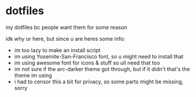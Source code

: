 # dotfiles
my dotfiles bc people want them for some reason

idk why ur here, but since u are heres some info:
- im too lazy to make an install script
- im using Yosemite-San-Francisco font, so u might need to install that
- im using awesome font for icons & stuff so ull need that too
- im not sure if the arc-darker theme got through, but if it didn't that's the theme im using
- i had to censor this a bit for privacy, so some parts might be missing, sorry
